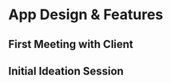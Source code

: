 App Design & Features
=====================

First Meeting with Client
-------------------------


Initial Ideation Session
------------------------


